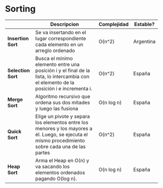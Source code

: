 # Sorting
|        | Descripcion    | Complejidad | Estable?    |
|--------|-----------|------|----------|
| **Insertion Sort** | Se va insertando en el lugar correspondiente cada elemento en un arreglo ordenado | O(n^2)  | Argentina|
| **Selection Sort**   | Busca el mínimo elemento entre una posición i y el final de la lista, lo intercambia con el elemento de la posición i e incrementa i.   | O(n^2)   | España   |
| **Merge Sort**   |  Algoritmo recursivo que ordena sus dos mitades y luego las fusiona  | O(n log n) | España|
| **Quick Sort** |  Elige un pivote y separa los elementos entre los menores y los mayores a él. Luego, se ejecuta el mismo procedimiento sobre cada una de las partes | O(n^2)   | España|
| **Heap Sort**   |  Arma el Heap en O(n) y va sacando los elementos ordenados pagando O(log n). | O(n log n)   | España|
